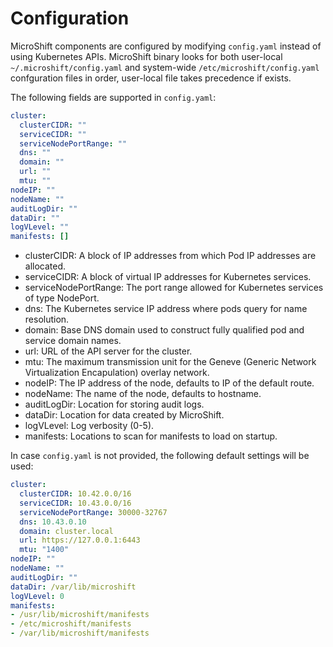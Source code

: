 # Configuration

MicroShift components are configured by modifying `config.yaml` instead of using Kubernetes APIs.
MicroShift binary looks for both user-local `~/.microshift/config.yaml` and system-wide `/etc/microshift/config.yaml` confguration files in order, user-local file takes precedence if exists.

The following fields are supported in `config.yaml`:

```yaml
cluster:
  clusterCIDR: ""
  serviceCIDR: ""
  serviceNodePortRange: ""
  dns: ""
  domain: ""
  url: ""
  mtu: ""
nodeIP: ""
nodeName: ""
auditLogDir: ""
dataDir: ""
logVLevel: ""
manifests: []
```

* clusterCIDR: A block of IP addresses from which Pod IP addresses are allocated.
* serviceCIDR: A block of virtual IP addresses for Kubernetes services.
* serviceNodePortRange: The port range allowed for Kubernetes services of type NodePort.
* dns: The Kubernetes service IP address where pods query for name resolution.
* domain: Base DNS domain used to construct fully qualified pod and service domain names.
* url: URL of the API server for the cluster.
* mtu: The maximum transmission unit for the Geneve (Generic Network Virtualization Encapulation) overlay network.
* nodeIP: The IP address of the node, defaults to IP of the default route.
* nodeName: The name of the node, defaults to hostname.
* auditLogDir: Location for storing audit logs.
* dataDir: Location for data created by MicroShift.
* logVLevel: Log verbosity (0-5).
* manifests: Locations to scan for manifests to load on startup.

In case `config.yaml` is not provided, the following default settings will be used:

```yaml
cluster:
  clusterCIDR: 10.42.0.0/16
  serviceCIDR: 10.43.0.0/16
  serviceNodePortRange: 30000-32767
  dns: 10.43.0.10
  domain: cluster.local
  url: https://127.0.0.1:6443
  mtu: "1400"
nodeIP: ""
nodeName: ""
auditLogDir: ""
dataDir: /var/lib/microshift
logVLevel: 0
manifests:
- /usr/lib/microshift/manifests
- /etc/microshift/manifests
- /var/lib/microshift/manifests
```
